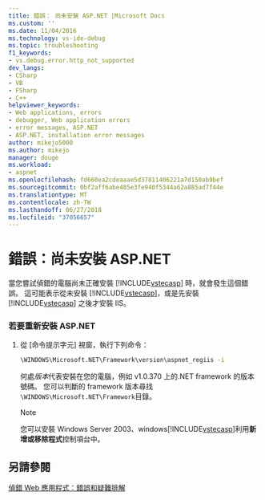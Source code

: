 ```yaml
---
title: 錯誤： 尚未安裝 ASP.NET |Microsoft Docs
ms.custom: ''
ms.date: 11/04/2016
ms.technology: vs-ide-debug
ms.topic: troubleshooting
f1_keywords:
- vs.debug.error.http_not_supported
dev_langs:
- CSharp
- VB
- FSharp
- C++
helpviewer_keywords:
- Web applications, errors
- debugger, Web application errors
- error messages, ASP.NET
- ASP.NET, installation error messages
author: mikejo5000
ms.author: mikejo
manager: douge
ms.workload:
- aspnet
ms.openlocfilehash: fd660ea2cdeaaae5d37811406221a7d150ab9bef
ms.sourcegitcommit: 0bf2aff6abe485e3fe940f5344a62a885ad7f44e
ms.translationtype: MT
ms.contentlocale: zh-TW
ms.lasthandoff: 06/27/2018
ms.locfileid: "37056657"
---
```

# <a name="error-aspnet-not-installed"></a>錯誤：尚未安裝 ASP.NET
當您嘗試偵錯的電腦尚未正確安裝 [!INCLUDE[vstecasp](../code-quality/includes/vstecasp_md.md)] 時，就會發生這個錯誤。 這可能表示從未安裝 [!INCLUDE[vstecasp](../code-quality/includes/vstecasp_md.md)]，或是先安裝 [!INCLUDE[vstecasp](../code-quality/includes/vstecasp_md.md)] 之後才安裝 IIS。  
  
### <a name="to-reinstall-aspnet"></a>若要重新安裝 ASP.NET  
  
1.  從 [命令提示字元] 視窗，執行下列命令：  
  
    ```cmd
    \WINDOWS\Microsoft.NET\Framework\version\aspnet_regiis -i  
    ```  
  
     何處*版本*代表安裝在您的電腦，例如 v1.0.370 上的.NET framework 的版本號碼。 您可以判斷的 framework 版本尋找`\WINDOWS\Microsoft.NET\Framework`目錄。  
  
    > [!NOTE]
    >  您可以安裝 Windows Server 2003、windows[!INCLUDE[vstecasp](../code-quality/includes/vstecasp_md.md)]利用**新增或移除程式**控制項台中。  
  
## <a name="see-also"></a>另請參閱  
 [偵錯 Web 應用程式：錯誤和疑難排解](../debugger/debugging-web-applications-errors-and-troubleshooting.md)
